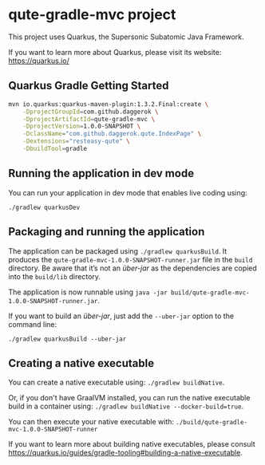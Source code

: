 # qute-gradle-mvc project
This project uses Quarkus, the Supersonic Subatomic Java Framework.

If you want to learn more about Quarkus, please visit its website: https://quarkus.io/

## Quarkus Gradle Getting Started

```bash
mvn io.quarkus:quarkus-maven-plugin:1.3.2.Final:create \
    -DprojectGroupId=com.github.daggerok \
    -DprojectArtifactId=qute-gradle-mvc \
    -DprojectVersion=1.0.0-SNAPSHOT \
    -DclassName="com.github.daggerok.qute.IndexPage" \
    -Dextensions="resteasy-qute" \
    -DbuildTool=gradle
```

## Running the application in dev mode

You can run your application in dev mode that enables live coding using:
```
./gradlew quarkusDev
```

## Packaging and running the application

The application can be packaged using `./gradlew quarkusBuild`.
It produces the `qute-gradle-mvc-1.0.0-SNAPSHOT-runner.jar` file in the `build` directory.
Be aware that it’s not an _über-jar_ as the dependencies are copied into the `build/lib` directory.

The application is now runnable using `java -jar build/qute-gradle-mvc-1.0.0-SNAPSHOT-runner.jar`.

If you want to build an _über-jar_, just add the `--uber-jar` option to the command line:
```
./gradlew quarkusBuild --uber-jar
```

## Creating a native executable

You can create a native executable using: `./gradlew buildNative`.

Or, if you don't have GraalVM installed, you can run the native executable build in a container using: `./gradlew buildNative --docker-build=true`.

You can then execute your native executable with: `./build/qute-gradle-mvc-1.0.0-SNAPSHOT-runner`

If you want to learn more about building native executables, please consult https://quarkus.io/guides/gradle-tooling#building-a-native-executable.
